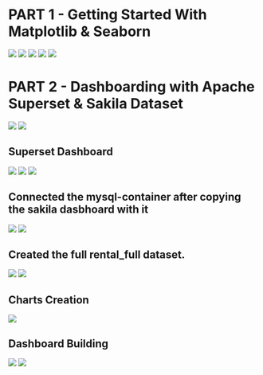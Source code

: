 # PART 1 - Getting Started With Matplotlib & Seaborn

<img src="./Outputs/part_1/a.png">
<img src="./Outputs/part_1/b.png">
<img src="./Outputs/part_1/c.png">
<img src="./Outputs/part_1/d.png">
<img src="./Outputs/part_1/e.png">


# PART 2 - Dashboarding with Apache Superset & Sakila Dataset
<img src="./Outputs/part_2/a.png">
<img src="./Outputs//part_2/b.png">

## Superset Dashboard
<img src="./Outputs/part_2/c.png">
<img src="./Outputs/part_2/c.png">
<img src="./Outputs/part_2/d.png">

## Connected the mysql-container after copying the sakila dasbhoard with it
<img src="./Outputs/part_2/e.png">
<img src="./Outputs/part_2/f.png">

## Created the full rental_full dataset.
<img src="./Outputs/part_2/g.png">
<img src="./Outputs/part_2/h.png">

## Charts Creation
<img src="./Outputs/part_2/i.png">

## Dashboard Building
<img src="./Outputs/part_2/j.png">
<img src="./Outputs/part_2/k.png">